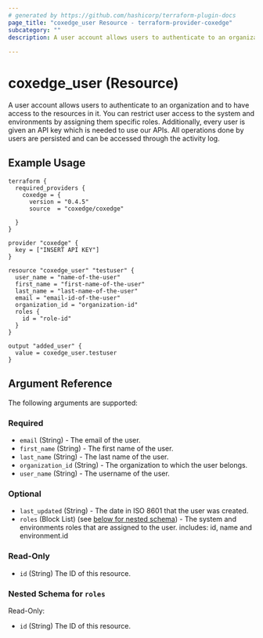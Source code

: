 ```yaml
---
# generated by https://github.com/hashicorp/terraform-plugin-docs
page_title: "coxedge_user Resource - terraform-provider-coxedge"
subcategory: ""
description: A user account allows users to authenticate to an organization and to have access to the resources in it. You can restrict user access to the system and environments by assigning them specific roles. Additionally, every user is given an API key which is needed to use our APIs. All operations done by users are persisted and can be accessed through the activity log.
  
---
```


# coxedge_user (Resource)
A user account allows users to authenticate to an organization and to have access to the resources in it. You can restrict user access to the system and environments by assigning them specific roles. Additionally, every user is given an API key which is needed to use our APIs. All operations done by users are persisted and can be accessed through the activity log.

Example Usage
---
```
terraform {
  required_providers {
    coxedge = {
      version = "0.4.5"
      source  = "coxedge/coxedge"
    
  }
}

provider "coxedge" {
  key = ["INSERT API KEY"]
}

resource "coxedge_user" "testuser" {
  user_name = "name-of-the-user"
  first_name = "first-name-of-the-user"
  last_name = "last-name-of-the-user"
  email = "email-id-of-the-user"
  organization_id = "organization-id"
  roles {
    id = "role-id"
  }
}

output "added_user" {
  value = coxedge_user.testuser
}
```


<!-- schema generated by tfplugindocs -->
## Argument Reference
The following arguments are supported:

### Required

- `email` (String) - The email of the user.
- `first_name` (String) - The first name of the user.
- `last_name` (String) - The last name of the user.
- `organization_id` (String) - The organization to which the user belongs.
- `user_name` (String) - The username of the user.

### Optional

- `last_updated` (String) - The date in ISO 8601 that the user was created.
- `roles` (Block List) (see [below for nested schema](#nestedblock--roles)) - The system and environments roles that are assigned to the user.
  includes: id, name and environment.id

### Read-Only

- `id` (String) The ID of this resource.

<a id="nestedblock--roles"></a>
### Nested Schema for `roles`

Read-Only:

- `id` (String) The ID of this resource.


